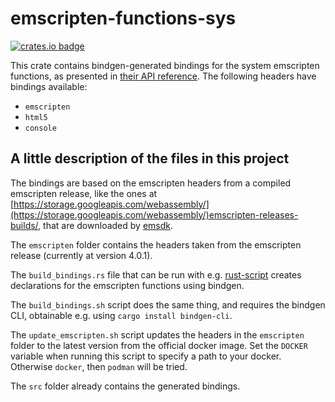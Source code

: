 # emscripten-functions-sys
[![crates.io badge](https://img.shields.io/crates/v/emscripten-functions-sys.svg)](https://crates.io/crates/emscripten-functions-sys)

This crate contains bindgen-generated bindings for the system emscripten functions, as presented in [their API reference](https://emscripten.org/docs/api_reference/index.html).
The following headers have bindings available:
- `emscripten`
- `html5`
- `console`

## A little description of the files in this project

The bindings are based on the emscripten headers from a compiled emscripten release, like the ones at [https://storage.googleapis.com/webassembly/](https://storage.googleapis.com/webassembly/)emscripten-releases-builds/, that are downloaded by [emsdk](https://github.com/emscripten-core/emsdk).

The `emscripten` folder contains the headers taken from the emscripten release (currently at version 4.0.1).

The `build_bindings.rs` file that can be run with e.g. [rust-script](https://rust-script.org/) creates declarations for the emscripten functions using bindgen.

The `build_bindings.sh` script does the same thing, and requires the bindgen CLI, obtainable e.g. using `cargo install bindgen-cli`.

The `update_emscripten.sh` script updates the headers in the `emscripten` folder to the latest version from the official docker image.
Set the `DOCKER` variable when running this script to specify a path to your docker.
Otherwise `docker`, then `podman` will be tried.

The `src` folder already contains the generated bindings.
